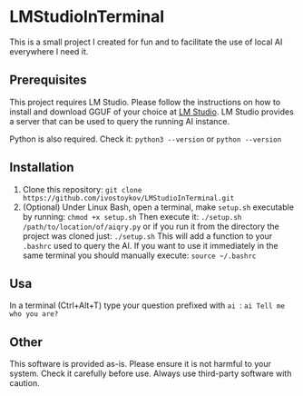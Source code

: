 # LMStudioInTerminal

This is a small project I created for fun and to facilitate the use of local AI everywhere I need it.

## Prerequisites

This project requires LM Studio. Please follow the instructions on how to install and download GGUF of your choice at [LM Studio](https://lmstudio.ai/). LM Studio provides a server that can be used to query the running AI instance.

Python is also required. Check it:
```python3 --version```
or
```python --version```

## Installation

1. Clone this repository:
```git clone https://github.com/ivostoykov/LMStudioInTerminal.git```
3. (Optional) Under Linux Bash, open a terminal, make `setup.sh` executable by running:
```chmod +x setup.sh```
Then execute it:
```./setup.sh /path/to/location/of/aiqry.py```
or if you run it from the directory the project was cloned just:
```./setup.sh```
This will add a function to your `.bashrc` used to query the AI.
If you want to use it immediately in the same terminal you should manually execute:
```source ~/.bashrc```

## Usa
In a terminal (Ctrl+Alt+T) type your question prefixed with `ai `:
```ai Tell me who you are?```

## Other
This software is provided as-is. Please ensure it is not harmful to your system. Check it carefully before use. Always use third-party software with caution.

